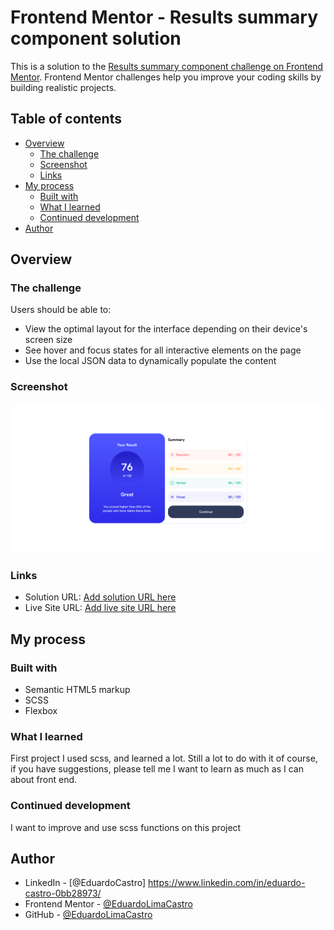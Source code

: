 # Frontend Mentor - Results summary component solution

This is a solution to the [Results summary component challenge on Frontend Mentor](https://www.frontendmentor.io/challenges/results-summary-component-CE_K6s0maV). Frontend Mentor challenges help you improve your coding skills by building realistic projects. 

## Table of contents

- [Overview](#overview)
  - [The challenge](#the-challenge)
  - [Screenshot](#screenshot)
  - [Links](#links)
- [My process](#my-process)
  - [Built with](#built-with)
  - [What I learned](#what-i-learned)
  - [Continued development](#continued-development)
- [Author](#author)

## Overview

### The challenge

Users should be able to:

- View the optimal layout for the interface depending on their device's screen size
- See hover and focus states for all interactive elements on the page
- Use the local JSON data to dynamically populate the content

### Screenshot

![](./assets/images/Screenshot.png)

### Links

- Solution URL: [Add solution URL here](https://result-summary-henna.vercel.app/)
- Live Site URL: [Add live site URL here](https://your-live-site-url.com)

## My process

### Built with

- Semantic HTML5 markup
- SCSS
- Flexbox

### What I learned

First project I used scss, and learned a lot. Still a lot to do with it of course, if you have suggestions, please tell me I want to learn as much as I can about front end.

### Continued development

I want to improve and use scss functions on this project

## Author

- LinkedIn - [@EduardoCastro] https://www.linkedin.com/in/eduardo-castro-0bb28973/
- Frontend Mentor - [@EduardoLimaCastro](https://www.frontendmentor.io/profile/EduardoLimaCastro)
- GitHub - [@EduardoLimaCastro](https://github.com/EduardoLimaCastro)

